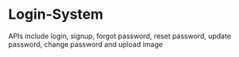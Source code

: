 # Login-System
APIs include login, signup, forgot password, reset password, update password, change password and upload image

